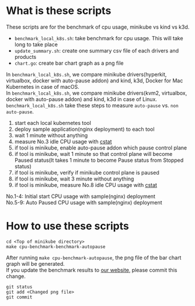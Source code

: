 # What is these scripts
These scripts are for the benchmark of cpu usage, minikube vs kind vs k3d.   

 * `benchmark_local_k8s.sh`: take benchmark for cpu usage. This will take long to take place  
 * `update_summary.sh`: create one summary csv file of each drivers and products
 * `chart.go`: create bar chart graph as a png file
 
In `benchmark_local_k8s.sh`, we compare minikube drivers(hyperkit, virtualbox, docker with auto-pause addon) and kind, k3d, Docker for Mac Kubernetes in case of macOS.   
In `benchmark_local_k8s.sh`, we compare minikube drivers(kvm2, virtualbox, docker with auto-pause addon) and kind, k3d in case of Linux.   
`benchmark_local_k8s.sh` take these steps to measure `auto-pause` vs. `non auto-pause`.   

 1. start each local kubernetes tool
 2. deploy sample application(nginx deployment) to each tool
 3. wait 1 minute without anything
 4. measure No.3 idle CPU usage with [cstat](https://github.com/tstromberg/cstat)
 5. if tool is minikube, enable auto-pause addon which pause control plane
 6. if tool is minikube, wait 1 minute so that control plane will become Paused status(It takes 1 minute to become Pause status from Stopped status)  
 7. if tool is minikube, verify if minikube control plane is paused
 8. if tool is minikube, wait 3 minute without anything
 9. if tool is minikube, measure No.8 idle CPU usage with [cstat](https://github.com/tstromberg/cstat)

No.1-4: Initial start CPU usage with sample(nginx) deployment   
No.5-9: Auto Paused CPU usage with sample(nginx) deployment    

# How to use these scripts
 
```
cd <Top of minikube directory>
make cpu-benchmark-benchmark-autopause
```

After running `make cpu-benchmark-autopause`, the png file of the bar chart graph will be generated.  
If you update the benchmark results to [our website](https://minikube.sigs.k8s.io/docs/benchmarks/), please commit this change.

```
git status
git add <Changed png file>
git commit
```
